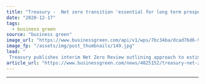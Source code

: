 ```yaml
---
title: "Treasury -  Net zero transition 'essential for long term prosperity'"
date: "2020-12-17"
tags: 
  - business green
source: "business green"
image_url: "https://www.businessgreen.com/api/v1/wps/7bc34ba/dcad76d6-9ab6-4e8c-afb7-422bfdc3ed02/3/hm-treasury-sign-outside-185x114.jpg"
image_fp: "/assets/img/post_thumbnails/149.jpg"
lead: "
 Treasury publishes interim Net Zero Review outlining approach to estimating costs associated with decarbonising UK economy ..."
article_url: "https://www.businessgreen.com/news/4025152/treasury-net-zero-transition-essential-long-term-prosperity"
---
```


---
